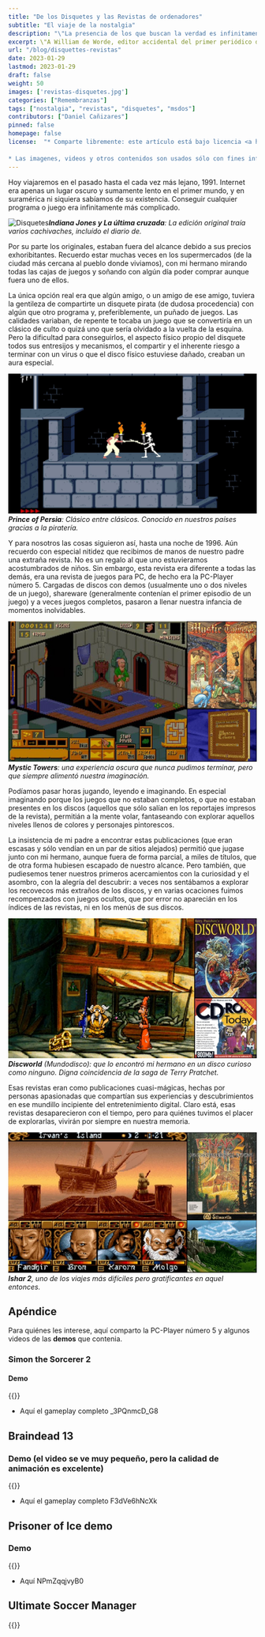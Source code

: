 ```yaml
---
title: "De los Disquetes y las Revistas de ordenadores"
subtitle: "El viaje de la nostalgia"
description: "\"La presencia de los que buscan la verdad es infinitamente preferida a la presencia de aquellos que piensan que la han encontrado.\" Terry Pratchet Mundodisco."
excerpt: \"A William de Worde, editor accidental del primer periódico del **Mundodisco**, siempre le ha preocupado la **naturaleza de la verdad**. Sabe que se **esconde en lugares improbables y cuenta con sirvientes extraños**.\" *La Verdad, XXV novela del Mundodisco*.
url: "/blog/disquettes-revistas"
date: 2023-01-29
lastmod: 2023-01-29
draft: false
weight: 50
images: ['revistas-disquetes.jpg']
categories: ["Remembranzas"]
tags: ["nostalgia", "revistas", "disquetes", "msdos"]
contributors: ["Daniel Cañizares"]
pinned: false
homepage: false
license:  "* Comparte libremente: este artículo está bajo licencia <a href=\"http://creativecommons.org/licenses/by/4.0/\" target=\"_blank\">CCBY</a>.

* Las imagenes, videos y otros contenidos son usados sólo con fines informativos/educativos y son propiedad de sus respectivos dueños."
---
```


Hoy viajaremos en el pasado hasta el cada vez más lejano, 1991. Internet era apenas un lugar oscuro y sumamente lento en el primer mundo, y en suramérica ni siquiera sabíamos de su existencia. Conseguir cualquier programa o juego era infinitamente más complicado.

![Disquetes](https://scontent.fpei3-1.fna.fbcdn.net/v/t39.30808-6/328244137_577867047217993_6200184872001593558_n.jpg?_nc_cat=101&ccb=1-7&_nc_sid=730e14&_nc_eui2=AeE1kxAf5tcCr3uo967loxv4VUCo178X21dVQKjXvxfbVwGUYNsZgDZiDi3_6y8VDgU&_nc_ohc=JZUfQDMROTEAX-NXXrX&_nc_ht=scontent.fpei3-1.fna&oh=00_AfDugQyxGkSXkM_zlFCUmfY_y2Y3TMOP0VS3DjmbRl8AUA&oe=63DC58AC)***Indiana Jones y La última cruzada**: La edición original traía varios cachivaches, incluído el diario de.*

Por su parte los originales, estaban fuera del alcance debido a sus precios exhoribitantes. Recuerdo estar muchas veces en los supermercados (de la ciudad más cercana al pueblo donde viviamos), con mi hermano mirando todas las cajas de juegos y soñando con algún día poder comprar aunque fuera uno de ellos.

La única opción real era que algún amigo, o un amigo de ese amigo, tuviera la gentileza de compartirte un disquete pirata (de dudosa procedencia) con algún que otro programa y, preferiblemente, un puñado de juegos. Las calidades variaban, de repente te tocaba un juego que se convertiría en un clásico de culto o quizá uno que sería olvidado a la vuelta de la esquina. Pero la dificultad para conseguirlos, el aspecto físico propio del disquete todos sus entresijos y mecanismos, el compartir y el inherente riesgo a terminar con un virus o que el disco físico estuviese dañado, creaban un aura especial.

![Prince of Persia](prince.jpg)***Prince of Persia**: Clásico entre clásicos. Conocido en nuestros países gracias a la piratería.*

Y para nosotros las cosas siguieron así, hasta una noche de 1996. Aún recuerdo con especial nitidez que recibimos de manos de nuestro padre una extraña revista. No es un regalo al que uno estuvieramos acostumbrados de niños. Sin embargo, esta revista era diferente a todas las demás, era una revista de juegos para PC, de hecho era la PC-Player número 5. Cargadas de discos con demos (usualmente uno o dos niveles de un juego), shareware (generalmente contenían el primer episodio de un juego) y a veces juegos completos, pasaron a llenar nuestra infancia de momentos inolvidables.

![Mystic Towers](mystic-towers.jpg) ***Mystic Towers**: una experiencia oscura que nunca pudimos terminar, pero que siempre alimentó nuestra imaginación.*

Podíamos pasar horas jugando, leyendo e imaginando. En especial imaginando porque los juegos que no estaban completos, o que no estaban presentes en los discos (aquellos que sólo salían en los reportajes impresos de la revista), permitián a la mente volar, fantaseando con explorar aquellos niveles llenos de colores y personajes pintorescos.

La insistencia de mi padre a encontrar estas publicaciones (que eran escasas y sólo vendían en un par de sitios alejados) permitió que jugase junto con mi hermano, aunque fuera de forma parcial, a miles de títulos, que de otra forma hubiesen escapado de nuestro alcance. Pero también, que pudiesemos tener nuestros primeros acercamientos con la curiosidad y el asombro, con la alegría del descubrir: a veces nos sentábamos a explorar los recovecos más extraños de los discos, y en varias ocaciones fuimos recompenzados con juegos ocultos, que por error no aparecián en los índices de las revistas, ni en los menús de sus discos.

![Discworld](discworld.jpg)***Discworld** (Mundodisco): que lo encontró mi hermano en un disco curioso como ninguno. Digna coincidencia de la saga de Terry Pratchet.*

Esas revistas eran como publicaciones cuasi-mágicas, hechas por personas apasionadas que compartían sus experiencias y descubrimientos en ese mundillo incipiente del entretenimiento digital. Claro está, esas revistas desaparecieron con el tiempo, pero para quiénes tuvimos el placer de explorarlas, vivirán por siempre en nuestra memoria.

![Loom](ishar-2.jpg)***Ishar 2**, uno de los viajes más difíciles pero gratificantes en aquel entonces.*

## Apéndice

Para quiénes les interese, aquí comparto la PC-Player número 5 y algunos videos de las **demos** que contenia.

### Simon the Sorcerer 2
#### Demo
{{<youtube TfyiwFNYd3M >}}

*  Aquí el gameplay completo _3PQnmcD_G8

## Braindead 13
### Demo (el video se ve muy pequeño, pero la calidad de animación es excelente)
{{<youtube lGFyWbW8j0Q >}}

*  Aquí el gameplay completo F3dVe6hNcXk

## Prisoner of Ice demo
### Demo
{{<youtube G1-Csrc5mGg >}}

* Aquí NPmZqqjvyB0

## Ultimate Soccer Manager
{{<youtube thR2_H_lQQI >}}
